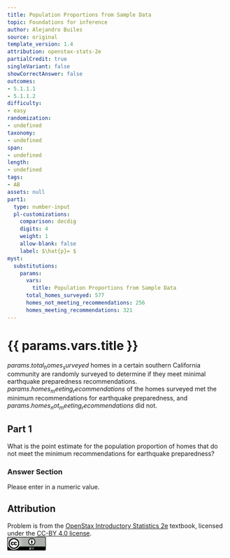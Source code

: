 ```yaml
---
title: Population Proportions from Sample Data
topic: Foundations for inference
author: Alejandro Builes
source: original
template_version: 1.4
attribution: openstax-stats-2e
partialCredit: true
singleVariant: false
showCorrectAnswer: false
outcomes:
- 5.1.1.1
- 5.1.1.2
difficulty:
- easy
randomization:
- undefined
taxonomy:
- undefined
span:
- undefined
length:
- undefined
tags:
- AB
assets: null
part1:
  type: number-input
  pl-customizations:
    comparison: decdig
    digits: 4
    weight: 1
    allow-blank: false
    label: $\hat{p}= $
myst:
  substitutions:
    params:
      vars:
        title: Population Proportions from Sample Data
      total_homes_surveyed: 577
      homes_not_meeting_recommendations: 256
      homes_meeting_recommendations: 321
---
```

# {{ params.vars.title }}
${{ params.total_homes_surveyed }}$ homes in a certain southern California community are randomly surveyed to determine if they meet minimal earthquake preparedness recommendations. ${{ params.homes_meeting_recommendations }}$ of the homes surveyed met the minimum recommendations for earthquake preparedness, and ${{ params.homes_not_meeting_recommendations }}$ did not.

## Part 1

What is the point estimate for the population proportion of homes that do not meet the minimum recommendations for earthquake preparedness?

### Answer Section

Please enter in a numeric value.

## Attribution

Problem is from the [OpenStax Introductory Statistics 2e](https://openstax.org/books/introductory-statistics-2e) textbook, licensed under the [CC-BY 4.0 license](https://creativecommons.org/licenses/by/4.0/).<br>![Image representing the Creative Commons 4.0 BY license.](https://raw.githubusercontent.com/firasm/bits/master/by.png)